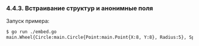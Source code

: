 ### 4.4.3. Встраивание структур и анонимные поля

Запуск примера:
```bash
$ go run ./embed.go
main.Wheel{Circle:main.Circle{Point:main.Point{X:8, Y:8}, Radius:5}, Spokes:20}
```
